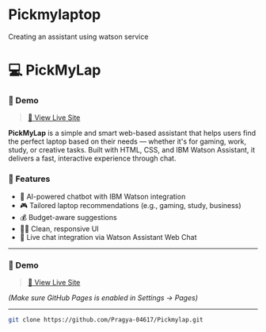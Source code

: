 # Pickmylaptop
Creating an assistant using watson service
# 💻 PickMyLap
### 🚀 Demo

> [🔗 View Live Site](https://pragya-04617.github.io/Pickmylap/)


**PickMyLap** is a simple and smart web-based assistant that helps users find the perfect laptop based on their needs — whether it's for gaming, work, study, or creative tasks. Built with HTML, CSS, and IBM Watson Assistant, it delivers a fast, interactive experience through chat.

### 🌟 Features

- 🧠 AI-powered chatbot with IBM Watson integration
- 🎮 Tailored laptop recommendations (e.g., gaming, study, business)
- 💰 Budget-aware suggestions
- 🧑‍💻 Clean, responsive UI
- 🔗 Live chat integration via Watson Assistant Web Chat

---

### 🚀 Demo

> [🔗 View Live Site](https://pragya-04617.github.io/Pickmylap/)

*(Make sure GitHub Pages is enabled in Settings → Pages)*

---

   ```bash
   git clone https://github.com/Pragya-04617/Pickmylap.git
